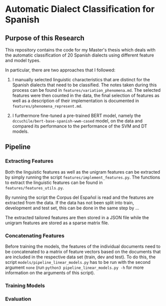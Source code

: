 # Automatic Dialect Classification for Spanish

## Purpose of this Research

This repository contains the code for my Master's thesis which deals with the automatic classification of 20 Spanish dialects using different feature and model types.

In particular, there are two approaches that I followed:

1) I manually selected linguistic characteristics that are distinct for the Spanish dialects that need to be classified. The notes taken during this process can be found in `features/variation_phenomena.md`. The selected features were then counted in the data, the final selection of features as well as a description of their implementation is documented in `features/phenomena_represent.md`. 

2) I furthermore fine-tuned a pre-trained BERT model, namely the `dccuchile/bert-base-spanish-wwm-cased` model, on the data and compared its performance to the performance of the SVM and DT models.


## Pipeline

### Extracting Features

Both the linguistic features as well as the unigram features can be extracted by simply running the script `features/implement_features.py`. The functions to extract the linguistic features can be found in `features/features_utils.py`.

By running the script the Corpus del Español is read and the features are extracted from the data. If the data has not been split into train, development and test set, this can be done in the same step by …

The extracted tailored features are then stored in a JSON file while the unigram features are stored as a sparse matrix file.

### Concatenating Features

Before training the models, the features of the individual documents need to be concatenated to a matrix of feature vectors based on the documents that are included in the respective data set (train, dev and test). To do this, the script `models/pipeline_linear_models.py` has to be run with the second argument `none` (run `python3 pipeline_linear_models.py -h` for more information on the arguments of this script).

### Training Models


### Evaluation 